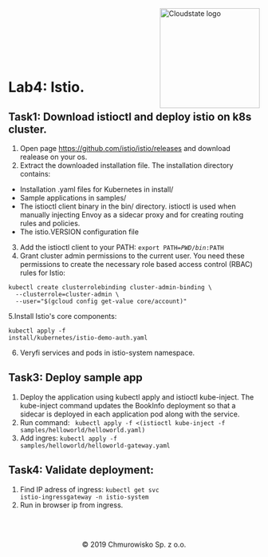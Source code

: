 <img src="https://avatars1.githubusercontent.com/u/47143554?s=400&u=7c55eeec6479b4ff59df7cad452501a41635b0e4&v=4" alt="Cloudstate logo" width="200" align="right">
<br><br>
<br><br>
<br><br>

# Lab4: Istio.

## Task1: Download istioctl and deploy istio on k8s cluster.
1. Open page https://github.com/istio/istio/releases and download realease on your os.
2. Extract the downloaded installation file. The installation directory contains:
* Installation .yaml files for Kubernetes in install/
* Sample applications in samples/
* The istioctl client binary in the bin/ directory. istioctl is used when manually injecting Envoy as a sidecar proxy and for creating routing rules and policies.
* The istio.VERSION configuration file
3. Add the istioctl client to your PATH:
<code>export PATH=$PWD/bin:$PATH</code>
4. Grant cluster admin permissions to the current user. You need these permissions to create the necessary role based access control (RBAC) rules for Istio:
```
kubectl create clusterrolebinding cluster-admin-binding \
  --clusterrole=cluster-admin \
  --user="$(gcloud config get-value core/account)"
```
5.Install Istio's core components:

<code>kubectl apply -f install/kubernetes/istio-demo-auth.yaml</code>

6. Veryfi services and pods in istio-system namespace.


## Task3: Deploy sample app
1. Deploy the application using kubectl apply and istioctl kube-inject. The kube-inject command updates the BookInfo deployment so that a sidecar is deployed in each application pod along with the service.
2. Run command:
<code> kubectl apply -f <(istioctl kube-inject -f samples/helloworld/helloworld.yaml)</code>
3. Add ingres:
    <code>kubectl apply -f samples/helloworld/helloworld-gateway.yaml</code>

## Task4: Validate deployment:
1. Find IP adress of ingress:
<code>kubectl get svc istio-ingressgateway -n istio-system</code>
2. Run in browser ip from ingress.

<br><br>

<center><p>&copy; 2019 Chmurowisko Sp. z o.o.<p></center>


